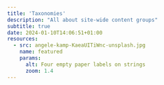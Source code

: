 ```yaml
---
title: 'Taxonomies'
description: "All about site-wide content groups"
subtitle: true
date: 2024-01-10T14:06:51+01:00
resources:
  - src: angele-kamp-KaeaUITiWnc-unsplash.jpg
    name: featured
    params:
      alt: Four empty paper labels on strings
      zoom: 1.4
---
```

